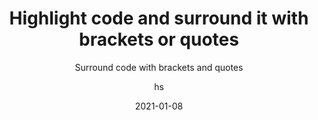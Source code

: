 ---
date: 2021-01-08
title: Highlight code and surround it with brackets or quotes
technologies: [java]
topics: [editing]
author: hs
subtitle: Surround code with brackets and quotes
thumbnail: ./thumbnail.png
cardThumbnail: ./card.png
shortVideo:
  poster: ./tip.png
  url: https://youtu.be/xgZ7Jgmbbp4   
leadin: |
  Select the text you want to surround then enter any of the following characters ```({[`"'``` them to the start and end of your selected text.

  
---